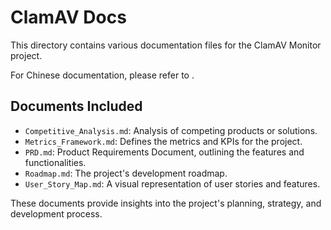 # ClamAV Docs

This directory contains various documentation files for the ClamAV Monitor project.

For Chinese documentation, please refer to <mcfile name="README.zh-CN.md" path="c:\Users\Administrator\OneDrive\桌面\clamav-monitor\clamav-docs\README.zh-CN.md"></mcfile>.

## Documents Included

- `Competitive_Analysis.md`: Analysis of competing products or solutions.
- `Metrics_Framework.md`: Defines the metrics and KPIs for the project.
- `PRD.md`: Product Requirements Document, outlining the features and functionalities.
- `Roadmap.md`: The project's development roadmap.
- `User_Story_Map.md`: A visual representation of user stories and features.

These documents provide insights into the project's planning, strategy, and development process.